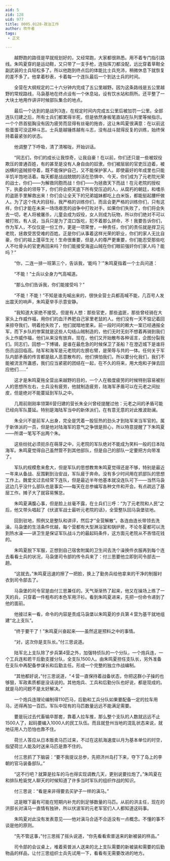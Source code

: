 ```yaml
---
aid: 5
zid: 128
uid: 977
title: 0005.0128-政治工作
author: 吹牛者
tags: 
 - 正文

---
```




　　越野跑的路径是早就规划好的，又经常跑，大家都很熟悉。用不着专门指引路线。朱鸣夏穿的是运动鞋，又只带了一支手枪，连指挥刀都没配，远比穿着草鞋全副武装的士兵轻松多了。所以他跑到终点后的体能比士兵充沛，稍微休息下就恢复的差不多了。他拿着秒表，卡着每一个连队最后一个到达士兵的时间。

　　全营在大纲规定的二十六分钟内完成了五公里越野。因为这条路线是五公里越野的常规路线，马袅基地在终点设有一个休息站，设有饮水站和厕所。还平整了一大块土地用作讲评时候部队集合的地点。

　　最后一个达到的是战列3连，在规定时间内完成五公里后被加罚一公里。全部连队归建之后，所有士兵们都累得半死，但是依然身板笔直站在队列里等候指示。一个个昂首挺胸没有因为疲劳而显得有丝毫的拖沓，这让朱鸣夏很满意：在以前这些蛋蛋可没这种斗志。士兵是越锤炼越有斗志，没有战斗就得反复的训练，始终保持着最紧张的状态。

　　他调整了下呼吸，清了清喉咙，开始训话。

　　“同志们，你们的成长让我惊奇，让我自豪！在以前，你们还只是一些被奴役欺压的普通百姓，有的甚至是没有人身自由的奴隶。你们被层层的官吏压迫着，被凶横的盗贼掠夺着，既不能保护自己，又不能保护家人。即使最好的年成里也只能半饥半饱地活着。每天都是战战兢兢的活在恐惧中、今天，你们成为了元老院光荣的战士，你们——为解救同胞而战！你们——为拯救天下而战！在元老院的授权下，执委会的领导下，你们将会把天底下所有受压迫的人，从腐朽的朝廷，和嗜杀的盗匪手里解救出来！你们会让全天下的兄弟姐妹都吃上白米饭，都能挺起腰杆做人。为了这个伟大的目标，我严格的训练你们，而且会更严格的训练你们，只有这样，你们才能在未来一场场艰苦的战争中打败对手。如果你们失败了，你们将会失去一切，老人将被屠杀，儿童会成为奴役，女人则成为玩物，所以你们绝对不可以被打败。有人说，当兵只是为了混口饭吃，犯不着那么拼命，不！我要告诉你们，作为军人，不仅仅是一份工作，更是一项荣誉，一种责任，你们的责任就是捍卫元老院，拯救受苦受难的百姓。正是你们从事着这样光荣的职业，你们的家人无比自豪，你们的祖上蓬荜生光！生命很重要，但是人的尊严更重要，你们能忍受那些吃人不吐骨头的官吏再回来吗？你们能接受海盗山贼在你们眼前强奸你们家人吗？能吗？”

　　“你，二连一排一班第三个，告诉我，‘能吗？’”朱鸣夏指着一个士兵问道：

　　“不能！”士兵以全身力气高喊道。

　　“那么你们告诉我，你们能接受吗？”

　　“不能！不能！”不知是谁先喊出来的，很快全营士兵都高喊不能，几百号人发出震天的响声，朱鸣夏举手示意安静。

　　“我知道大家绝不接受。但是有人想：那些官吏，那些盗匪，那些曾经骑在大家头上作威作福，用你们的血汗养肥自己家里老鼠的人。他们没有一天不惦记着回来掠夺我们，明着抢失败了，他们就暗地里来。前一段时间的赖大一案已经通报全军，而下乡队的惨案就是这些人勾结山贼制造的，他们无时无刻不想着再骑到我们头上作威作福，他们从来没有放弃。现在，他们又开始散布各种谣言，企图分裂我们。同志们，回想一下博铺，是谁在最危急的时候保卫了圣船？在澄迈城下是谁将伤员运回临高。陆军和海军是元老院的左膀右臂，是荣辱与共的一体。任何关于军队内部矛盾的传言都是敌人恶意散布的，他们惧怕我们，所以要分化我们，我们不能被流言所蛊惑，我们应当紧密的团结在一起，在不久的将来，用大炮和子弹去回应他们……”

　　这才是朱鸣夏拖全营出来越野的目的，一个人在极度疲劳的时候特别容易被别人的思想所左右，士兵没有疲劳，他就制造疲劳，陆海军矛盾可以在元老之间扯皮，但是绝对不能蔓延到军队之中。

　　几周前刚刚率领第6营归建的营长朱全兴曾经提醒过他：元老之间的矛盾可能已经向军队蔓延。特别是海陆军当中的新体派们，在有意无意的对此推波助澜。

　　朱全兴不是前军人出身，完全是凭着一股狂热的劲头才到陆军来当军官的。属于新体派的一员，但是他对陆海军的意气之争很是担心，所以特意提醒了下朱鸣夏——所谓一笔写不出两个朱。

　　这些纷扰必须扼杀在萌芽之中，元老院的军队绝对不能成为笑料一般的日本陆海军。朱鸣夏觉得自己虽然管不到其他部队，但是自己的部队一定要把方向带准了。

　　军队的规模愈来愈大，但是军队的思想教育朱鸣夏觉得还是不够，特别是最近一年来从备战、反围剿到治安战，军队疲于奔命。没有多少时间用在抓部队的思想工作上。魏爱文过去经常下连队，但是最近半年他基本就没连队可下——当然马袅这边几乎没什么部队也是事实——每天在总参编写各种文件和开会。有点疏远了基层工作。摊子大了就容易懈怠。

　　朱鸣夏满腹心事，但是脸上丝毫不露，在士兵们三呼：“为了元老院和人民”之后，他又带头唱起了《伏波军战士最听元老院的话》，全营整队回马袅堡驻地。

　　回到驻地，照例又是整队和讲评，然后才“全营解散”。各连由连长带领去洗澡。马袅堡的生活条件优越，每个营都有大型淋浴室和锅炉房，不论冬夏都可以洗到热水澡——讲卫生是保证军队战斗力的最起码条件，这方面元老院从不吝惜花钱的。

　　朱鸣夏脱下军服，正想到自己宿舍附属的卫生间去洗个澡换件衣服再到每个连去看看士兵的状况，马袅堡司令部的传令兵来了：付三思要他立即到司令部去一趟。

　　“这就去。”朱鸣夏迅速的擦了一把脸，换上了勤务兵给他拿来的干净的制服衬衣到司令部去了。

　　马袅堡的司令官是由付三思兼任的。天气渐渐热了起来，他又在操场上练了一天的兵，只穿着一件粗布的本色军用汗衫。看到朱鸣夏进来，先把一份命令递到了他的面前。

　　他接过来一看，命令的内容是责成马袅堡以朱鸣夏的步兵第４营为基干就地组建“北上支队”。

　　“终于要干了！”朱鸣夏兴奋起来——虽然这是预料之中的事情。

　　“对，这次你是支队长。”付三思说道。

　　陆军北上支队除了步兵第4营之外，加强特侦队的一个分队，一个炮兵连，一个工兵连和若干后勤支援分队，全支队1500人。由朱鸣夏担任支队长，另外准备在支队中再配备参谋长和后勤主任。形成一个完整的独立作战编制。

　　“其他都好说，”付三思说道，“４营一直保持着战备状态，你把这群小子操的也够狠，军政素质都是没话说的。其他炮兵、工兵和后勤分队也好说，都是现成的。就是马的问题不是太好解决。”

　　一个炮兵连理论编制得110匹马，后勤和工兵分队如果要配备一定的拉车用马，还得再加一百匹。军队中现有的马匹数量远远不能满足需要。

　　要是玩过去代畜输卒那套，靠着人拉车推，那么整个支队的人数就远远不止1500人了，起码要编入1000人的民工队伍。而且就登州当地的混乱状态来说，就地征用人力恐怕也靠不住。

　　荷兰人答应从日本贩卖马匹过来，不过在这航海速度以月为基本单位的时空，指望荷兰人能及时送来马匹是靠不住的。

　　付三思抓了下脑袋：“要不我提议总参，先把济州岛打下来，夺下了岛上的李朝的官马装备部队。”

　　“这不行吧？就算是拉车的马也得实现调教几天，更别说要拉炮了。”朱鸣夏在和排队枪毙党人聊天的时候知道了许多当时军队的组织作战的知识。

　　付三思说：“看是来非得要去买驴子一样的滇马。”

　　这是眼下最有可能在短期内补充的到足够数量的马匹。从前的洪主任，现在的洪部长对滇马一直情有独钟，所以伏波军的元老军官们人人都知道这码事。

　　朱鸣夏对此没有发表意见——他对滇马合适不合适没有一点概念。不懂的事不谈是他的原则。

　　“先不管这事，”付三思摇了摇头说道，“你先看看索普送来的新被装的样品。”

　　司令部的会议桌上，堆着索普派人送来的北上支队需要的新被装和需要的后勤物品的样品，让付三思组织士兵先试用一下，看看有无需要改进的地方。


